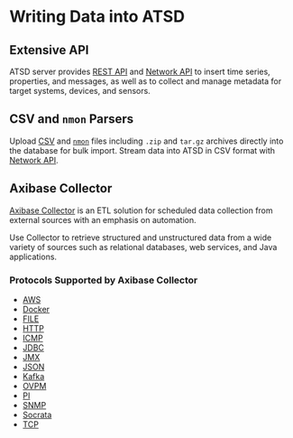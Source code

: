 # Writing Data into ATSD

## Extensive API

ATSD server provides [REST API](./api/data/README.md) and [Network API](./api/network/README.md) to insert time series, properties, and messages, as well as to collect and manage metadata for target systems, devices, and sensors.

## CSV and `nmon` Parsers

Upload [CSV](https://axibase.com/docs/atsd/parsers/csv/) and [`nmon`](https://axibase.com/docs/atsd/integration/nmon/parser.html) files including `.zip` and `tar.gz` archives directly into the database for bulk import. Stream data into ATSD in CSV format with [Network API](./api/network/README.md).

[](/docs/axibase-collector/)

## Axibase Collector

[Axibase Collector](https://axibase.com/docs/axibase-collector/) is an ETL solution for scheduled data collection from external sources with an emphasis on automation.

Use Collector to retrieve structured and unstructured data from a wide variety of sources such as relational databases, web services, and Java applications.

### Protocols Supported by Axibase Collector

* [AWS](https://axibase.com/docs/axibase-collector/jobs/aws.html)
* [Docker](https://axibase.com/docs/axibase-collector/jobs/docker.html)
* [FILE](https://axibase.com/docs/axibase-collector/jobs/file.html)
* [HTTP](https://axibase.com/docs/axibase-collector/jobs/http.html)
* [ICMP](https://axibase.com/docs/axibase-collector/jobs/icmp.html)
* [JDBC](https://axibase.com/docs/axibase-collector/jobs/jdbc.html)
* [JMX](https://axibase.com/docs/axibase-collector/jobs/jmx.html)
* [JSON](https://axibase.com/docs/axibase-collector/jobs/json.html)
* [Kafka](https://axibase.com/docs/axibase-collector/jobs/kafka.html)
* [OVPM](https://axibase.com/docs/axibase-collector/jobs/ovpm.html)
* [PI](https://axibase.com/docs/axibase-collector/jobs/pi.html)
* [SNMP](https://axibase.com/docs/axibase-collector/jobs/snmp.html)
* [Socrata](https://axibase.com/docs/axibase-collector/jobs/socrata.html)
* [TCP](https://axibase.com/docs/axibase-collector/jobs/tcp.html)